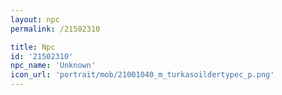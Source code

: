 ```yaml
---
layout: npc
permalink: /21502310

title: Npc
id: '21502310'
npc_name: 'Unknown'
icon_url: 'portrait/mob/21001040_m_turkasoildertypec_p.png'
---
```

